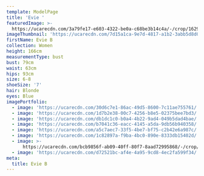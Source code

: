 ```yaml
---
template: ModelPage
title: 'Evie '
featuredImage: >-
  https://ucarecdn.com/3a79fe17-e603-4322-be0a-c68be3b14c4a/-/crop/1629x837/0,507/-/preview/
imageThumbnail: 'https://ucarecdn.com/7d15a1ca-9e7d-4817-a1b2-3abb5d8d0297/'
firstName: Evie B
collection: Women
height: 166cm
measurementType: bust
bust: 79cm
waist: 63cm
hips: 93cm
size: 6-8
shoeSize: '7'
hair: Blonde
eyes: Blue
imagePortfolio:
  - image: 'https://ucarecdn.com/30d6c7e1-86ac-49d5-8600-7c11ae755761/'
  - image: 'https://ucarecdn.com/1d7b2e38-00c7-4256-b8e5-02375bee7bd3/'
  - image: 'https://ucarecdn.com/db1dc1c0-b0a4-4b22-9ad4-049b5dad4bae/'
  - image: 'https://ucarecdn.com/b7041c36-eacc-4145-a5da-9db56b940358/'
  - image: 'https://ucarecdn.com/a5c7aec7-33f5-4be7-bf75-c2b42e6a987c/'
  - image: 'https://ucarecdn.com/1c82897a-f9ba-4bc0-890e-8333db15402d/'
  - image: >-
      https://ucarecdn.com/bcb9856f-ab09-40ff-80f7-8aad72995868/-/crop/1629x2198/0,256/-/preview/
  - image: 'https://ucarecdn.com/d72521bc-af4e-4a95-9cd8-4ec2fa599f34/'
meta:
  title: Evie B
---
```


